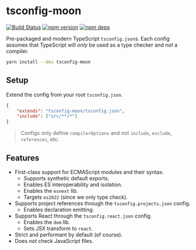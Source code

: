 # tsconfig-moon

[![Build Status](https://github.com/moonrepo/dev/workflows/Build/badge.svg)](https://github.com/moonrepo/dev/actions?query=branch%3Amaster)
[![npm version](https://badge.fury.io/js/tsconfig-moon.svg)](https://www.npmjs.com/package/tsconfig-moon)
[![npm deps](https://david-dm.org/moonrepo/dev.svg?path=packages/tsconfig)](https://www.npmjs.com/package/tsconfig-moon)

Pre-packaged and modern TypeScript `tsconfig.json`s. Each config assumes that TypeScript will _only_
be used as a type checker and _not_ a compiler.

```bash
yarn install --dev tsconfig-moon
```

## Setup

Extend the config from your root `tsconfig.json`.

```json
{
	"extends": "tsconfig-moon/tsconfig.json",
	"include": ["src/**/*"]
}
```

> Configs only define `compilerOptions` and not `include`, `exclude`, `references`, etc.

## Features

- First-class support for ECMAScript modules and their syntax.
  - Supports synthetic default exports.
  - Enables ES interoperability and isolation.
  - Enables the `esnext` lib.
  - Targets `es2022` (since we only type check).
- Supports project references through the `tsconfig.projects.json` config.
  - Enables declaration emitting.
- Supports React through the `tsconfig.react.json` config.
  - Enables the `dom` lib.
  - Sets JSX transform to `react`.
- Strict and performant by default (of course).
- Does _not_ check JavaScript files.
